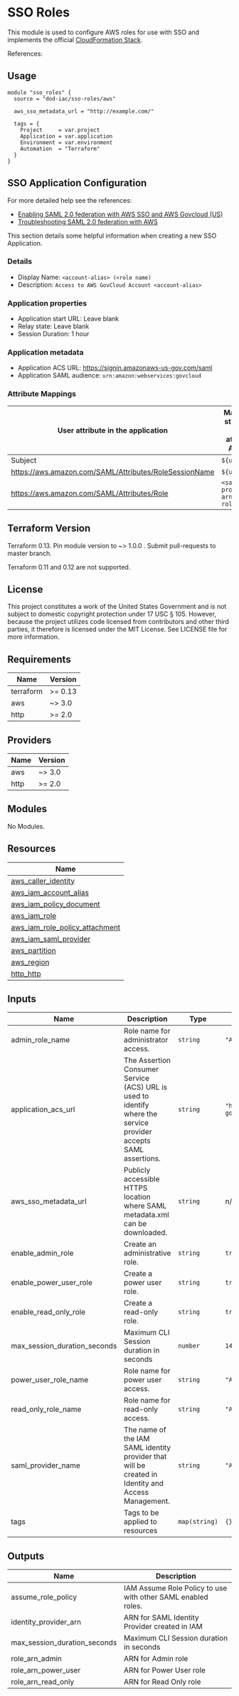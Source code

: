 <!-- BEGINNING OF PRE-COMMIT-TERRAFORM DOCS HOOK -->
# SSO Roles

This module is used to configure AWS roles for use with SSO and implements the official
[CloudFormation Stack](https://debrosse-cloudformation-templates.s3-us-gov-west-1.amazonaws.com/aws-gov-cloud-default-aws-sso-roles.template).

References:

## Usage

```hcl
module "sso_roles" {
  source = "dod-iac/sso-roles/aws"

  aws_sso_metadata_url = "http://example.com/"

  tags = {
    Project     = var.project
    Application = var.application
    Environment = var.environment
    Automation  = "Terraform"
  }
}
```

## SSO Application Configuration

For more detailed help see the references:

* [Enabling SAML 2.0 federation with AWS SSO and AWS Govcloud (US)](https://aws.amazon.com/blogs/publicsector/enabling-saml-2-0-federation-aws-sso-aws-govcloud-us/)
* [Troubleshooting SAML 2.0 federation with AWS](https://docs.aws.amazon.com/IAM/latest/UserGuide/troubleshoot_saml.html)

This section details some helpful information when creating a new SSO Application.

### Details

* Display Name: `<account-alias> (<role name)`
* Description: `Access to AWS GovCloud Account <account-alias>`

### Application properties

* Application start URL: Leave blank
* Relay state: Leave blank
* Session Duration: 1 hour

### Application metadata

* Application ACS URL: <https://signin.amazonaws-us-gov.com/saml>
* Application SAML audience: `urn:amazon:webservices:govcloud`

### Attribute Mappings

| User attribute in the application | Maps to this string value or user attribute in AWS SSO | Format |
| --- | --- | --- |
| Subject | `${user:name}` | persistent |
| <https://aws.amazon.com/SAML/Attributes/RoleSessionName> | `${user:email}` | unspecified |
| <https://aws.amazon.com/SAML/Attributes/Role> | `<saml-provider-arn>,<iam-role-arn>` | unspecified |

## Terraform Version

Terraform 0.13. Pin module version to ~> 1.0.0 . Submit pull-requests to master branch.

Terraform 0.11 and 0.12 are not supported.

## License

This project constitutes a work of the United States Government and is not subject to domestic copyright protection under 17 USC § 105.  However, because the project utilizes code licensed from contributors and other third parties, it therefore is licensed under the MIT License.  See LICENSE file for more information.

## Requirements

| Name | Version |
|------|---------|
| terraform | >= 0.13 |
| aws | ~> 3.0 |
| http | >= 2.0 |

## Providers

| Name | Version |
|------|---------|
| aws | ~> 3.0 |
| http | >= 2.0 |

## Modules

No Modules.

## Resources

| Name |
|------|
| [aws_caller_identity](https://registry.terraform.io/providers/hashicorp/aws/latest/docs/data-sources/caller_identity) |
| [aws_iam_account_alias](https://registry.terraform.io/providers/hashicorp/aws/latest/docs/data-sources/iam_account_alias) |
| [aws_iam_policy_document](https://registry.terraform.io/providers/hashicorp/aws/latest/docs/data-sources/iam_policy_document) |
| [aws_iam_role](https://registry.terraform.io/providers/hashicorp/aws/latest/docs/resources/iam_role) |
| [aws_iam_role_policy_attachment](https://registry.terraform.io/providers/hashicorp/aws/latest/docs/resources/iam_role_policy_attachment) |
| [aws_iam_saml_provider](https://registry.terraform.io/providers/hashicorp/aws/latest/docs/resources/iam_saml_provider) |
| [aws_partition](https://registry.terraform.io/providers/hashicorp/aws/latest/docs/data-sources/partition) |
| [aws_region](https://registry.terraform.io/providers/hashicorp/aws/latest/docs/data-sources/region) |
| [http_http](https://registry.terraform.io/providers/hashicorp/http/latest/docs/data-sources/http) |

## Inputs

| Name | Description | Type | Default | Required |
|------|-------------|------|---------|:--------:|
| admin\_role\_name | Role name for administrator access. | `string` | `"AWS_SSO_AdministratorAccessRole"` | no |
| application\_acs\_url | The Assertion Consumer Service (ACS) URL is used to identify where the service provider accepts SAML assertions. | `string` | `"https://signin.amazonaws-us-gov.com/saml"` | no |
| aws\_sso\_metadata\_url | Publicly accessible HTTPS location where SAML metadata.xml can be downloaded. | `string` | n/a | yes |
| enable\_admin\_role | Create an administrative role. | `string` | `true` | no |
| enable\_power\_user\_role | Create a power user role. | `string` | `true` | no |
| enable\_read\_only\_role | Create a read-only role. | `string` | `true` | no |
| max\_session\_duration\_seconds | Maximum CLI Session duration in seconds | `number` | `14400` | no |
| power\_user\_role\_name | Role name for power user access. | `string` | `"AWS_SSO_PowerUserAccessRole"` | no |
| read\_only\_role\_name | Role name for read-only access. | `string` | `"AWS_SSO_ReadOnlyAccessRole"` | no |
| saml\_provider\_name | The name of the IAM SAML identity provider that will be created in Identity and Access Management. | `string` | `"AWS-SSO"` | no |
| tags | Tags to be applied to resources | `map(string)` | `{}` | no |

## Outputs

| Name | Description |
|------|-------------|
| assume\_role\_policy | IAM Assume Role Policy to use with other SAML enabled roles. |
| identity\_provider\_arn | ARN for SAML Identity Provider created in IAM |
| max\_session\_duration\_seconds | Maximum CLI Session duration in seconds |
| role\_arn\_admin | ARN for Admin role |
| role\_arn\_power\_user | ARN for Power User role |
| role\_arn\_read\_only | ARN for Read Only role |
<!-- END OF PRE-COMMIT-TERRAFORM DOCS HOOK -->
